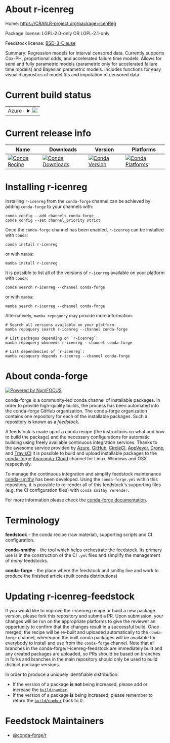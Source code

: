 About r-icenreg
===============

Home: https://CRAN.R-project.org/package=icenReg

Package license: LGPL-2.0-only OR LGPL-2.1-only

Feedstock license: [BSD-3-Clause](https://github.com/conda-forge/r-icenreg-feedstock/blob/main/LICENSE.txt)

Summary: Regression models for interval censored data. Currently supports Cox-PH, proportional odds, and accelerated failure time models. Allows for semi and fully parametric models (parametric only for accelerated failure time models) and Bayesian parametric models. Includes functions for easy visual diagnostics of model fits and imputation of censored data.

Current build status
====================


<table>
    
  <tr>
    <td>Azure</td>
    <td>
      <details>
        <summary>
          <a href="https://dev.azure.com/conda-forge/feedstock-builds/_build/latest?definitionId=14489&branchName=main">
            <img src="https://dev.azure.com/conda-forge/feedstock-builds/_apis/build/status/r-icenreg-feedstock?branchName=main">
          </a>
        </summary>
        <table>
          <thead><tr><th>Variant</th><th>Status</th></tr></thead>
          <tbody><tr>
              <td>linux_64_r_base4.1</td>
              <td>
                <a href="https://dev.azure.com/conda-forge/feedstock-builds/_build/latest?definitionId=14489&branchName=main">
                  <img src="https://dev.azure.com/conda-forge/feedstock-builds/_apis/build/status/r-icenreg-feedstock?branchName=main&jobName=linux&configuration=linux_64_r_base4.1" alt="variant">
                </a>
              </td>
            </tr><tr>
              <td>linux_64_r_base4.2</td>
              <td>
                <a href="https://dev.azure.com/conda-forge/feedstock-builds/_build/latest?definitionId=14489&branchName=main">
                  <img src="https://dev.azure.com/conda-forge/feedstock-builds/_apis/build/status/r-icenreg-feedstock?branchName=main&jobName=linux&configuration=linux_64_r_base4.2" alt="variant">
                </a>
              </td>
            </tr><tr>
              <td>osx_64_r_base4.1</td>
              <td>
                <a href="https://dev.azure.com/conda-forge/feedstock-builds/_build/latest?definitionId=14489&branchName=main">
                  <img src="https://dev.azure.com/conda-forge/feedstock-builds/_apis/build/status/r-icenreg-feedstock?branchName=main&jobName=osx&configuration=osx_64_r_base4.1" alt="variant">
                </a>
              </td>
            </tr><tr>
              <td>osx_64_r_base4.2</td>
              <td>
                <a href="https://dev.azure.com/conda-forge/feedstock-builds/_build/latest?definitionId=14489&branchName=main">
                  <img src="https://dev.azure.com/conda-forge/feedstock-builds/_apis/build/status/r-icenreg-feedstock?branchName=main&jobName=osx&configuration=osx_64_r_base4.2" alt="variant">
                </a>
              </td>
            </tr><tr>
              <td>win_64</td>
              <td>
                <a href="https://dev.azure.com/conda-forge/feedstock-builds/_build/latest?definitionId=14489&branchName=main">
                  <img src="https://dev.azure.com/conda-forge/feedstock-builds/_apis/build/status/r-icenreg-feedstock?branchName=main&jobName=win&configuration=win_64_" alt="variant">
                </a>
              </td>
            </tr>
          </tbody>
        </table>
      </details>
    </td>
  </tr>
</table>

Current release info
====================

| Name | Downloads | Version | Platforms |
| --- | --- | --- | --- |
| [![Conda Recipe](https://img.shields.io/badge/recipe-r--icenreg-green.svg)](https://anaconda.org/conda-forge/r-icenreg) | [![Conda Downloads](https://img.shields.io/conda/dn/conda-forge/r-icenreg.svg)](https://anaconda.org/conda-forge/r-icenreg) | [![Conda Version](https://img.shields.io/conda/vn/conda-forge/r-icenreg.svg)](https://anaconda.org/conda-forge/r-icenreg) | [![Conda Platforms](https://img.shields.io/conda/pn/conda-forge/r-icenreg.svg)](https://anaconda.org/conda-forge/r-icenreg) |

Installing r-icenreg
====================

Installing `r-icenreg` from the `conda-forge` channel can be achieved by adding `conda-forge` to your channels with:

```
conda config --add channels conda-forge
conda config --set channel_priority strict
```

Once the `conda-forge` channel has been enabled, `r-icenreg` can be installed with `conda`:

```
conda install r-icenreg
```

or with `mamba`:

```
mamba install r-icenreg
```

It is possible to list all of the versions of `r-icenreg` available on your platform with `conda`:

```
conda search r-icenreg --channel conda-forge
```

or with `mamba`:

```
mamba search r-icenreg --channel conda-forge
```

Alternatively, `mamba repoquery` may provide more information:

```
# Search all versions available on your platform:
mamba repoquery search r-icenreg --channel conda-forge

# List packages depending on `r-icenreg`:
mamba repoquery whoneeds r-icenreg --channel conda-forge

# List dependencies of `r-icenreg`:
mamba repoquery depends r-icenreg --channel conda-forge
```


About conda-forge
=================

[![Powered by
NumFOCUS](https://img.shields.io/badge/powered%20by-NumFOCUS-orange.svg?style=flat&colorA=E1523D&colorB=007D8A)](https://numfocus.org)

conda-forge is a community-led conda channel of installable packages.
In order to provide high-quality builds, the process has been automated into the
conda-forge GitHub organization. The conda-forge organization contains one repository
for each of the installable packages. Such a repository is known as a *feedstock*.

A feedstock is made up of a conda recipe (the instructions on what and how to build
the package) and the necessary configurations for automatic building using freely
available continuous integration services. Thanks to the awesome service provided by
[Azure](https://azure.microsoft.com/en-us/services/devops/), [GitHub](https://github.com/),
[CircleCI](https://circleci.com/), [AppVeyor](https://www.appveyor.com/),
[Drone](https://cloud.drone.io/welcome), and [TravisCI](https://travis-ci.com/)
it is possible to build and upload installable packages to the
[conda-forge](https://anaconda.org/conda-forge) [Anaconda-Cloud](https://anaconda.org/)
channel for Linux, Windows and OSX respectively.

To manage the continuous integration and simplify feedstock maintenance
[conda-smithy](https://github.com/conda-forge/conda-smithy) has been developed.
Using the ``conda-forge.yml`` within this repository, it is possible to re-render all of
this feedstock's supporting files (e.g. the CI configuration files) with ``conda smithy rerender``.

For more information please check the [conda-forge documentation](https://conda-forge.org/docs/).

Terminology
===========

**feedstock** - the conda recipe (raw material), supporting scripts and CI configuration.

**conda-smithy** - the tool which helps orchestrate the feedstock.
                   Its primary use is in the construction of the CI ``.yml`` files
                   and simplify the management of *many* feedstocks.

**conda-forge** - the place where the feedstock and smithy live and work to
                  produce the finished article (built conda distributions)


Updating r-icenreg-feedstock
============================

If you would like to improve the r-icenreg recipe or build a new
package version, please fork this repository and submit a PR. Upon submission,
your changes will be run on the appropriate platforms to give the reviewer an
opportunity to confirm that the changes result in a successful build. Once
merged, the recipe will be re-built and uploaded automatically to the
`conda-forge` channel, whereupon the built conda packages will be available for
everybody to install and use from the `conda-forge` channel.
Note that all branches in the conda-forge/r-icenreg-feedstock are
immediately built and any created packages are uploaded, so PRs should be based
on branches in forks and branches in the main repository should only be used to
build distinct package versions.

In order to produce a uniquely identifiable distribution:
 * If the version of a package **is not** being increased, please add or increase
   the [``build/number``](https://docs.conda.io/projects/conda-build/en/latest/resources/define-metadata.html#build-number-and-string).
 * If the version of a package **is** being increased, please remember to return
   the [``build/number``](https://docs.conda.io/projects/conda-build/en/latest/resources/define-metadata.html#build-number-and-string)
   back to 0.

Feedstock Maintainers
=====================

* [@conda-forge/r](https://github.com/conda-forge/r/)

